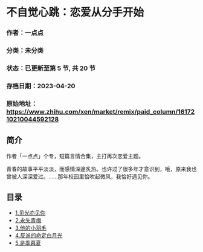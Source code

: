 # 不自觉心跳：恋爱从分手开始

### 作者：一点点

### 分类：未分类

### 状态：已更新至第 5 节, 共 20 节

### 存档日期：2023-04-20

### 原始地址：https://www.zhihu.com/xen/market/remix/paid_column/1617210210044592128


## 简介
作者「一点点」个专，短篇言情合集，主打再次恋爱主题。


青春的故事平平淡淡，而感情深邃炙热。也许过了很多年才意识到，哦，原来我也曾被人深深爱过。……那年校园里恰吹起微风，我恰好遇见你。




## 目录
- [1.见光亦见你](1.见光亦见你.md)<!-- 2023-03-09 09:15 -->
- [2.永失青梅](2.永失青梅.md)<!-- 2023-03-30 09:51 -->
- [3.他的小羽毛](3.他的小羽毛.md)<!-- 2023-03-30 09:56 -->
- [4.反派的命定白月光](4.反派的命定白月光.md)<!-- 2023-04-11 08:03 -->
- [5.是季暮夏](5.是季暮夏.md)<!-- 2023-04-18 08:42 -->